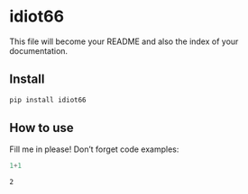 idiot66
================

<!-- WARNING: THIS FILE WAS AUTOGENERATED! DO NOT EDIT! -->

This file will become your README and also the index of your
documentation.

## Install

``` sh
pip install idiot66
```

## How to use

Fill me in please! Don’t forget code examples:

``` python
1+1
```

    2
